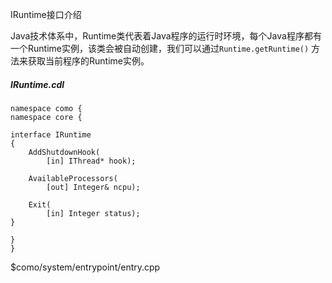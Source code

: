 IRuntime接口介绍



Java技术体系中，Runtime类代表着Java程序的运行时环境，每个Java程序都有一个Runtime实例，该类会被自动创建，我们可以通过`Runtime.getRuntime()` 方法来获取当前程序的Runtime实例。

##### IRuntime.cdl

```
namespace como {
namespace core {

interface IRuntime
{
    AddShutdownHook(
        [in] IThread* hook);

    AvailableProcessors(
        [out] Integer& ncpu);

    Exit(
        [in] Integer status);
}

}
}
```



$como/system/entrypoint/entry.cpp